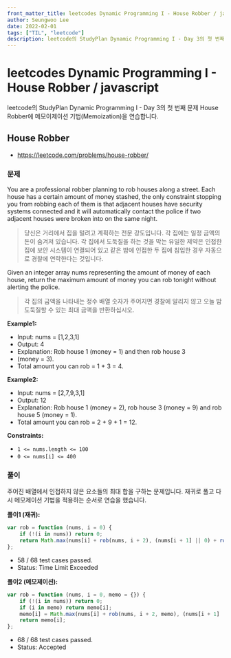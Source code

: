 ```yaml
---
front_matter_title: leetcodes Dynamic Programming I - House Robber / javascript
author: Seungwoo Lee
date: 2022-02-01
tags: ["TIL", "leetcode"]
description: leetcode의 StudyPlan Dynamic Programming I - Day 3의 첫 번째 문제 House Robber에 메모이제이션 기법(Memoization)을 연습합니다.
---
```


# leetcodes Dynamic Programming I - House Robber / javascript

leetcode의 StudyPlan Dynamic Programming I - Day 3의 첫 번째 문제 House Robber에 메모이제이션 기법(Memoization)을 연습합니다.

## House Robber

* <https://leetcode.com/problems/house-robber/>

### 문제

You are a professional robber planning to rob houses along a street. Each house has a certain amount of money stashed, the only constraint stopping you from robbing each of them is that adjacent houses have security systems connected and it will automatically contact the police if two adjacent houses were broken into on the same night.
> 당신은 거리에서 집을 털려고 계획하는 전문 강도입니다. 각 집에는 일정 금액의 돈이 숨겨져 있습니다. 각 집에서 도둑질을 하는 것을 막는 유일한 제약은 인접한 집에 보안 시스템이 연결되어 있고 같은 밤에 인접한 두 집에 침입한 경우 자동으로 경찰에 연락한다는 것입니다.

Given an integer array nums representing the amount of money of each house, return the maximum amount of money you can rob tonight without alerting the police.
> 각 집의 금액을 나타내는 정수 배열 숫자가 주어지면 경찰에 알리지 않고 오늘 밤 도둑질할 수 있는 최대 금액을 반환하십시오.

**Example1:**

* Input: nums = [1,2,3,1]
* Output: 4
* Explanation: Rob house 1 (money = 1) and then rob house 3
* (money = 3).
* Total amount you can rob = 1 + 3 = 4.

**Example2:**

* Input: nums = [2,7,9,3,1]
* Output: 12
* Explanation: Rob house 1 (money = 2), rob house 3 (money = 9) and rob house 5 (money = 1).
* Total amount you can rob = 2 + 9 + 1 = 12.

**Constraints:**

* `1 <= nums.length <= 100`
* `0 <= nums[i] <= 400`

### 풀이

주어진 배열에서 인접하지 않은 요소들의 최대 합을 구하는 문제입니다. 재귀로 풀고 다시 메모제이션 기법을 적용하는 순서로 연습을 했습니다.

**풀이1 (재귀):**

```js
var rob = function (nums, i = 0) {
    if (!(i in nums)) return 0;
    return Math.max(nums[i] + rob(nums, i + 2), (nums[i + 1] || 0) + rob(nums, i + 3));
};
```

* 58 / 68 test cases passed.
* Status: Time Limit Exceeded

**풀이2 (메모제이션):**

```js
var rob = function (nums, i = 0, memo = {}) {
    if (!(i in nums)) return 0;
    if (i in memo) return memo[i];
    memo[i] = Math.max(nums[i] + rob(nums, i + 2, memo), (nums[i + 1] || 0) + rob(nums, i + 3, memo));
    return memo[i];
};
```

* 68 / 68 test cases passed.
* Status: Accepted

<Comment/>
